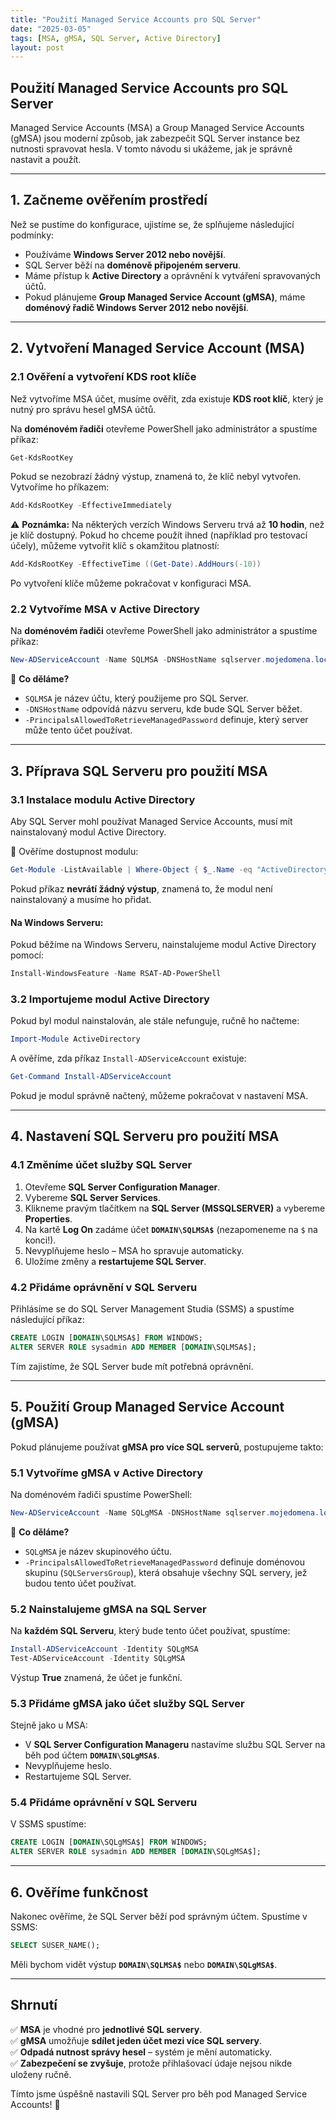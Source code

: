 ```yaml
---
title: "Použití Managed Service Accounts pro SQL Server"
date: "2025-03-05"
tags: [MSA, gMSA, SQL Server, Active Directory]
layout: post
---
```


## Použití Managed Service Accounts pro SQL Server

Managed Service Accounts (MSA) a Group Managed Service Accounts (gMSA) jsou moderní způsob, jak zabezpečit SQL Server instance bez nutnosti spravovat hesla. V tomto návodu si ukážeme, jak je správně nastavit a použít.

---

## 1. Začneme ověřením prostředí

Než se pustíme do konfigurace, ujistíme se, že splňujeme následující podmínky:
- Používáme **Windows Server 2012 nebo novější**.
- SQL Server běží na **doménově připojeném serveru**.
- Máme přístup k **Active Directory** a oprávnění k vytváření spravovaných účtů.
- Pokud plánujeme **Group Managed Service Account (gMSA)**, máme **doménový řadič Windows Server 2012 nebo novější**.

---

## 2. Vytvoření Managed Service Account (MSA)

### 2.1 Ověření a vytvoření KDS root klíče

Než vytvoříme MSA účet, musíme ověřit, zda existuje **KDS root klíč**, který je nutný pro správu hesel gMSA účtů.

Na **doménovém řadiči** otevřeme PowerShell jako administrátor a spustíme příkaz:

```powershell
Get-KdsRootKey
```

Pokud se nezobrazí žádný výstup, znamená to, že klíč nebyl vytvořen. Vytvoříme ho příkazem:

```powershell
Add-KdsRootKey -EffectiveImmediately
```

⚠ **Poznámka:** Na některých verzích Windows Serveru trvá až **10 hodin**, než je klíč dostupný. Pokud ho chceme použít ihned (například pro testovací účely), můžeme vytvořit klíč s okamžitou platností:

```powershell
Add-KdsRootKey -EffectiveTime ((Get-Date).AddHours(-10))
```

Po vytvoření klíče můžeme pokračovat v konfiguraci MSA.

### 2.2 Vytvoříme MSA v Active Directory

Na **doménovém řadiči** otevřeme PowerShell jako administrátor a spustíme příkaz:

```powershell
New-ADServiceAccount -Name SQLMSA -DNSHostName sqlserver.mojedomena.local -PrincipalsAllowedToRetrieveManagedPassword sqlserver$
```

📌 **Co děláme?**
- `SQLMSA` je název účtu, který použijeme pro SQL Server.
- `-DNSHostName` odpovídá názvu serveru, kde bude SQL Server běžet.
- `-PrincipalsAllowedToRetrieveManagedPassword` definuje, který server může tento účet používat.

---

## 3. Příprava SQL Serveru pro použití MSA

### 3.1 Instalace modulu Active Directory

Aby SQL Server mohl používat Managed Service Accounts, musí mít nainstalovaný modul Active Directory.

📌 Ověříme dostupnost modulu:

```powershell
Get-Module -ListAvailable | Where-Object { $_.Name -eq "ActiveDirectory" }
```

Pokud příkaz **nevrátí žádný výstup**, znamená to, že modul není nainstalovaný a musíme ho přidat.

#### Na Windows Serveru:

Pokud běžíme na Windows Serveru, nainstalujeme modul Active Directory pomocí:

```powershell
Install-WindowsFeature -Name RSAT-AD-PowerShell
```

### 3.2 Importujeme modul Active Directory

Pokud byl modul nainstalován, ale stále nefunguje, ručně ho načteme:

```powershell
Import-Module ActiveDirectory
```

A ověříme, zda příkaz `Install-ADServiceAccount` existuje:

```powershell
Get-Command Install-ADServiceAccount
```

Pokud je modul správně načtený, můžeme pokračovat v nastavení MSA.

---

## 4. Nastavení SQL Serveru pro použití MSA

### 4.1 Změníme účet služby SQL Server

1. Otevřeme **SQL Server Configuration Manager**.
2. Vybereme **SQL Server Services**.
3. Klikneme pravým tlačítkem na **SQL Server (MSSQLSERVER)** a vybereme **Properties**.
4. Na kartě **Log On** zadáme účet **`DOMAIN\SQLMSA$`** (nezapomeneme na `$` na konci!).
5. Nevyplňujeme heslo – MSA ho spravuje automaticky.
6. Uložíme změny a **restartujeme SQL Server**.

### 4.2 Přidáme oprávnění v SQL Serveru

Přihlásíme se do SQL Server Management Studia (SSMS) a spustíme následující příkaz:

```sql
CREATE LOGIN [DOMAIN\SQLMSA$] FROM WINDOWS;
ALTER SERVER ROLE sysadmin ADD MEMBER [DOMAIN\SQLMSA$];
```

Tím zajistíme, že SQL Server bude mít potřebná oprávnění.

---

## 5. Použití Group Managed Service Account (gMSA)

Pokud plánujeme používat **gMSA pro více SQL serverů**, postupujeme takto:

### 5.1 Vytvoříme gMSA v Active Directory

Na doménovém řadiči spustíme PowerShell:

```powershell
New-ADServiceAccount -Name SQLgMSA -DNSHostName sqlserver.mojedomena.local -PrincipalsAllowedToRetrieveManagedPassword "SQLServersGroup"
```

📌 **Co děláme?**
- `SQLgMSA` je název skupinového účtu.
- `-PrincipalsAllowedToRetrieveManagedPassword` definuje doménovou skupinu (`SQLServersGroup`), která obsahuje všechny SQL servery, jež budou tento účet používat.

### 5.2 Nainstalujeme gMSA na SQL Server

Na **každém SQL Serveru**, který bude tento účet používat, spustíme:

```powershell
Install-ADServiceAccount -Identity SQLgMSA
Test-ADServiceAccount -Identity SQLgMSA
```

Výstup **True** znamená, že účet je funkční.

### 5.3 Přidáme gMSA jako účet služby SQL Server

Stejně jako u MSA:
- V **SQL Server Configuration Manageru** nastavíme službu SQL Server na běh pod účtem **`DOMAIN\SQLgMSA$`**.
- Nevyplňujeme heslo.
- Restartujeme SQL Server.

### 5.4 Přidáme oprávnění v SQL Serveru

V SSMS spustíme:

```sql
CREATE LOGIN [DOMAIN\SQLgMSA$] FROM WINDOWS;
ALTER SERVER ROLE sysadmin ADD MEMBER [DOMAIN\SQLgMSA$];
```

---

## 6. Ověříme funkčnost

Nakonec ověříme, že SQL Server běží pod správným účtem. Spustíme v SSMS:

```sql
SELECT SUSER_NAME();
```

Měli bychom vidět výstup **`DOMAIN\SQLMSA$`** nebo **`DOMAIN\SQLgMSA$`**.

---

## Shrnutí

✅ **MSA** je vhodné pro **jednotlivé SQL servery**.  
✅ **gMSA** umožňuje **sdílet jeden účet mezi více SQL servery**.  
✅ **Odpadá nutnost správy hesel** – systém je mění automaticky.  
✅ **Zabezpečení se zvyšuje**, protože přihlašovací údaje nejsou nikde uloženy ručně.

Tímto jsme úspěšně nastavili SQL Server pro běh pod Managed Service Accounts! 🎯
